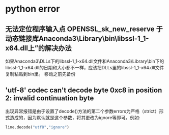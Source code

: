 # python error
## 无法定位程序输入点 OPENSSL_sk_new_reserve 于动态链接库Anaconda3\Library\bin\libssl-1_1-x64.dll上”的解决办法
如果Anaconda3\DLLs下的libssl-1_1-x64.dll文件和Anaconda3\Library\bin下的libssl-1_1-x64.dll的日期和大小都不一样，应该把DLLs里的libssl-1_1-x64.dll文件复制粘贴到bin里。
移动之前先备份


## 'utf-8' codec can't decode byte 0xc8 in position 2: invalid continuation byte
出现异常报错是由于设置了decode()方法的第二个参数errors为严格（strict）形式造成的，因为默认就是这个参数，将其更改为ignore等即可。例如:
```python
line.decode("utf8","ignore")
```


